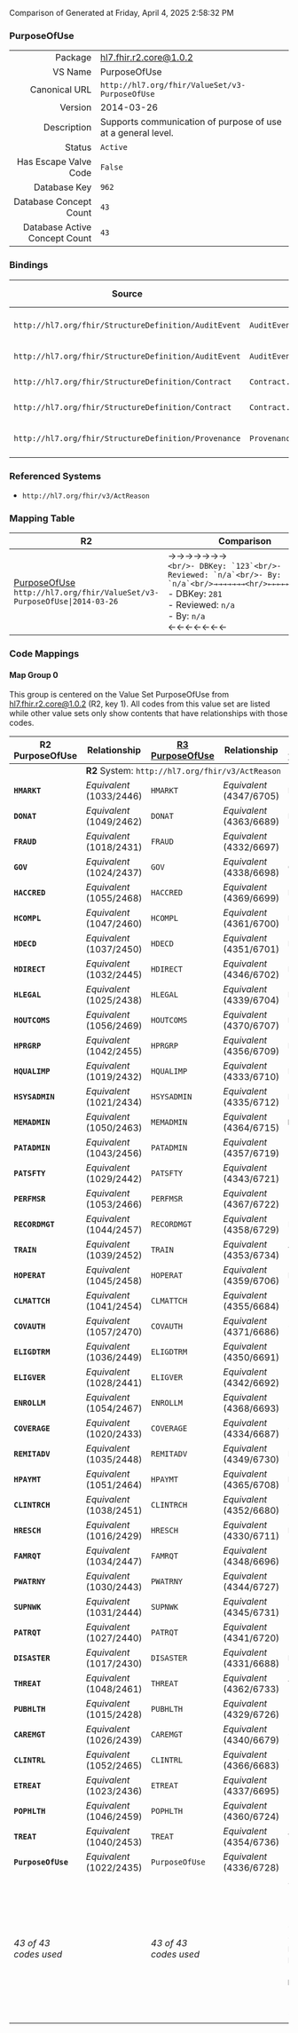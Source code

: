 Comparison of 
Generated at Friday, April 4, 2025 2:58:32 PM

### PurposeOfUse

|      |     |
| ---: | --- |
| Package | hl7.fhir.r2.core@1.0.2 |
| VS Name | PurposeOfUse |
| Canonical URL | `http://hl7.org/fhir/ValueSet/v3-PurposeOfUse` |
| Version | 2014-03-26 |
| Description | Supports communication of purpose of use at a general level. |
| Status | `Active` |
| Has Escape Valve Code | `False` |
| Database Key | `962` |
| Database Concept Count | `43` |
| Database Active Concept Count | `43` |
### Bindings

| Source | Element | Binding | Strength | Element Short |
| ------ | ------- | ------- | -------- | ------------- |
| `http://hl7.org/fhir/StructureDefinition/AuditEvent` | `AuditEvent.event.purposeOfEvent` | `http://hl7.org/fhir/ValueSet/v3-PurposeOfUse` | `Extensible` | The purposeOfUse of the event |
| `http://hl7.org/fhir/StructureDefinition/AuditEvent` | `AuditEvent.participant.purposeOfUse` | `http://hl7.org/fhir/ValueSet/v3-PurposeOfUse` | `Extensible` | Reason given for this user |
| `http://hl7.org/fhir/StructureDefinition/Contract` | `Contract.actionReason` | `http://hl7.org/fhir/ValueSet/v3-PurposeOfUse` | `Example` | Contract Action Reason |
| `http://hl7.org/fhir/StructureDefinition/Contract` | `Contract.term.actionReason` | `http://hl7.org/fhir/ValueSet/v3-PurposeOfUse` | `Example` | Contract Term Action Reason |
| `http://hl7.org/fhir/StructureDefinition/Provenance` | `Provenance.reason` | `http://hl7.org/fhir/ValueSet/v3-PurposeOfUse` | `Extensible` | Reason the activity is occurring |

### Referenced Systems

* `http://hl7.org/fhir/v3/ActReason`
### Mapping Table

| R2 | Comparison | R3 | Comparison | R4 | Comparison | R4B | Comparison | R5
| --- | --- | --- | --- | --- | --- | --- | --- | ---
| [PurposeOfUse](/docs/R2/ValueSets/PurposeOfUse.md)<br/> `http://hl7.org/fhir/ValueSet/v3-PurposeOfUse\|2014-03-26` | →→→→→→→<br/>``<br/>- DBKey: `123`<br/>- Reviewed: `n/a`<br/>- By: `n/a`<br/>→→→→→→→<hr/>←←←←←←←<br/>``<br/>- DBKey: `281`<br/>- Reviewed: `n/a`<br/>- By: `n/a`<br/>←←←←←←←| [PurposeOfUse](/docs/R3/ValueSets/PurposeOfUse.md)<br/> `http://hl7.org/fhir/ValueSet/v3-PurposeOfUse\|2014-03-26` | →→→→→→→<br/>``<br/>- DBKey: `477`<br/>- Reviewed: `n/a`<br/>- By: `n/a`<br/>→→→→→→→<hr/>←←←←←←←<br/>``<br/>- DBKey: `701`<br/>- Reviewed: `n/a`<br/>- By: `n/a`<br/>←←←←←←←| [v3.PurposeOfUse](/docs/R4/ValueSets/V3PurposeOfUse.md)<br/> `http://terminology.hl7.org/ValueSet/v3-PurposeOfUse\|2014-03-26` | <br/>*no map*<br/><hr/><br/>*no map*<br/>| | | | 
### Code Mappings


#### Map Group 0

This group is centered on the Value Set PurposeOfUse from hl7.fhir.r2.core@1.0.2 (R2, key 1).
All codes from this value set are listed while other value sets only show contents that have relationships with those codes.

| R2 PurposeOfUse| Relationship | [R3 PurposeOfUse](/docs/R3/ValueSets/PurposeOfUse.md)| Relationship | [R4 v3.PurposeOfUse](/docs/R4/ValueSets/V3PurposeOfUse.md)| Relationship | *No Map* | Relationship | *No Map* 
| --- | --- | --- | --- | --- | --- | --- | --- | ---
| <td colspan="8">**R2** System: `http://hl7.org/fhir/v3/ActReason`
| **`HMARKT`**| _Equivalent_ <br/>(1033/2446)| `HMARKT`| _Equivalent_ <br/>(4347/6705)| `HMARKT`| | | | | 
| **`DONAT`**| _Equivalent_ <br/>(1049/2462)| `DONAT`| _Equivalent_ <br/>(4363/6689)| `DONAT`| | | | | 
| **`FRAUD`**| _Equivalent_ <br/>(1018/2431)| `FRAUD`| _Equivalent_ <br/>(4332/6697)| `FRAUD`| | | | | 
| **`GOV`**| _Equivalent_ <br/>(1024/2437)| `GOV`| _Equivalent_ <br/>(4338/6698)| `GOV`| | | | | 
| **`HACCRED`**| _Equivalent_ <br/>(1055/2468)| `HACCRED`| _Equivalent_ <br/>(4369/6699)| `HACCRED`| | | | | 
| **`HCOMPL`**| _Equivalent_ <br/>(1047/2460)| `HCOMPL`| _Equivalent_ <br/>(4361/6700)| `HCOMPL`| | | | | 
| **`HDECD`**| _Equivalent_ <br/>(1037/2450)| `HDECD`| _Equivalent_ <br/>(4351/6701)| `HDECD`| | | | | 
| **`HDIRECT`**| _Equivalent_ <br/>(1032/2445)| `HDIRECT`| _Equivalent_ <br/>(4346/6702)| `HDIRECT`| | | | | 
| **`HLEGAL`**| _Equivalent_ <br/>(1025/2438)| `HLEGAL`| _Equivalent_ <br/>(4339/6704)| `HLEGAL`| | | | | 
| **`HOUTCOMS`**| _Equivalent_ <br/>(1056/2469)| `HOUTCOMS`| _Equivalent_ <br/>(4370/6707)| `HOUTCOMS`| | | | | 
| **`HPRGRP`**| _Equivalent_ <br/>(1042/2455)| `HPRGRP`| _Equivalent_ <br/>(4356/6709)| `HPRGRP`| | | | | 
| **`HQUALIMP`**| _Equivalent_ <br/>(1019/2432)| `HQUALIMP`| _Equivalent_ <br/>(4333/6710)| `HQUALIMP`| | | | | 
| **`HSYSADMIN`**| _Equivalent_ <br/>(1021/2434)| `HSYSADMIN`| _Equivalent_ <br/>(4335/6712)| `HSYSADMIN`| | | | | 
| **`MEMADMIN`**| _Equivalent_ <br/>(1050/2463)| `MEMADMIN`| _Equivalent_ <br/>(4364/6715)| `MEMADMIN`| | | | | 
| **`PATADMIN`**| _Equivalent_ <br/>(1043/2456)| `PATADMIN`| _Equivalent_ <br/>(4357/6719)| `PATADMIN`| | | | | 
| **`PATSFTY`**| _Equivalent_ <br/>(1029/2442)| `PATSFTY`| _Equivalent_ <br/>(4343/6721)| `PATSFTY`| | | | | 
| **`PERFMSR`**| _Equivalent_ <br/>(1053/2466)| `PERFMSR`| _Equivalent_ <br/>(4367/6722)| `PERFMSR`| | | | | 
| **`RECORDMGT`**| _Equivalent_ <br/>(1044/2457)| `RECORDMGT`| _Equivalent_ <br/>(4358/6729)| `RECORDMGT`| | | | | 
| **`TRAIN`**| _Equivalent_ <br/>(1039/2452)| `TRAIN`| _Equivalent_ <br/>(4353/6734)| `TRAIN`| | | | | 
| **`HOPERAT`**| _Equivalent_ <br/>(1045/2458)| `HOPERAT`| _Equivalent_ <br/>(4359/6706)| `HOPERAT`| | | | | 
| **`CLMATTCH`**| _Equivalent_ <br/>(1041/2454)| `CLMATTCH`| _Equivalent_ <br/>(4355/6684)| `CLMATTCH`| | | | | 
| **`COVAUTH`**| _Equivalent_ <br/>(1057/2470)| `COVAUTH`| _Equivalent_ <br/>(4371/6686)| `COVAUTH`| | | | | 
| **`ELIGDTRM`**| _Equivalent_ <br/>(1036/2449)| `ELIGDTRM`| _Equivalent_ <br/>(4350/6691)| `ELIGDTRM`| | | | | 
| **`ELIGVER`**| _Equivalent_ <br/>(1028/2441)| `ELIGVER`| _Equivalent_ <br/>(4342/6692)| `ELIGVER`| | | | | 
| **`ENROLLM`**| _Equivalent_ <br/>(1054/2467)| `ENROLLM`| _Equivalent_ <br/>(4368/6693)| `ENROLLM`| | | | | 
| **`COVERAGE`**| _Equivalent_ <br/>(1020/2433)| `COVERAGE`| _Equivalent_ <br/>(4334/6687)| `COVERAGE`| | | | | 
| **`REMITADV`**| _Equivalent_ <br/>(1035/2448)| `REMITADV`| _Equivalent_ <br/>(4349/6730)| `REMITADV`| | | | | 
| **`HPAYMT`**| _Equivalent_ <br/>(1051/2464)| `HPAYMT`| _Equivalent_ <br/>(4365/6708)| `HPAYMT`| | | | | 
| **`CLINTRCH`**| _Equivalent_ <br/>(1038/2451)| `CLINTRCH`| _Equivalent_ <br/>(4352/6680)| `CLINTRCH`| | | | | 
| **`HRESCH`**| _Equivalent_ <br/>(1016/2429)| `HRESCH`| _Equivalent_ <br/>(4330/6711)| `HRESCH`| | | | | 
| **`FAMRQT`**| _Equivalent_ <br/>(1034/2447)| `FAMRQT`| _Equivalent_ <br/>(4348/6696)| `FAMRQT`| | | | | 
| **`PWATRNY`**| _Equivalent_ <br/>(1030/2443)| `PWATRNY`| _Equivalent_ <br/>(4344/6727)| `PWATRNY`| | | | | 
| **`SUPNWK`**| _Equivalent_ <br/>(1031/2444)| `SUPNWK`| _Equivalent_ <br/>(4345/6731)| `SUPNWK`| | | | | 
| **`PATRQT`**| _Equivalent_ <br/>(1027/2440)| `PATRQT`| _Equivalent_ <br/>(4341/6720)| `PATRQT`| | | | | 
| **`DISASTER`**| _Equivalent_ <br/>(1017/2430)| `DISASTER`| _Equivalent_ <br/>(4331/6688)| `DISASTER`| | | | | 
| **`THREAT`**| _Equivalent_ <br/>(1048/2461)| `THREAT`| _Equivalent_ <br/>(4362/6733)| `THREAT`| | | | | 
| **`PUBHLTH`**| _Equivalent_ <br/>(1015/2428)| `PUBHLTH`| _Equivalent_ <br/>(4329/6726)| `PUBHLTH`| | | | | 
| **`CAREMGT`**| _Equivalent_ <br/>(1026/2439)| `CAREMGT`| _Equivalent_ <br/>(4340/6679)| `CAREMGT`| | | | | 
| **`CLINTRL`**| _Equivalent_ <br/>(1052/2465)| `CLINTRL`| _Equivalent_ <br/>(4366/6683)| `CLINTRL`| | | | | 
| **`ETREAT`**| _Equivalent_ <br/>(1023/2436)| `ETREAT`| _Equivalent_ <br/>(4337/6695)| `ETREAT`| | | | | 
| **`POPHLTH`**| _Equivalent_ <br/>(1046/2459)| `POPHLTH`| _Equivalent_ <br/>(4360/6724)| `POPHLTH`| | | | | 
| **`TREAT`**| _Equivalent_ <br/>(1040/2453)| `TREAT`| _Equivalent_ <br/>(4354/6736)| `TREAT`| | | | | 
| **`PurposeOfUse`**| _Equivalent_ <br/>(1022/2435)| `PurposeOfUse`| _Equivalent_ <br/>(4336/6728)| `PurposeOfUse`| | | | | 
| *43 of 43 codes used* | | *43 of 43 codes used* | | *43 of 60 codes used* <br/>remaining codes:<br/>`BIORCH`, `BTG`, `CLINTRCHNPC`, `CLINTRCHPC`, `COC`, `DSRCH`, `ERTREAT`, `HDM`, `HTEST`, `LABELING`, `METAMGT`, `MILCDM`, `MILDCRG`, `POARCH`, `PRECLINTRCH`, `SYSDEV`, `TRANSRCH`| | | | 

